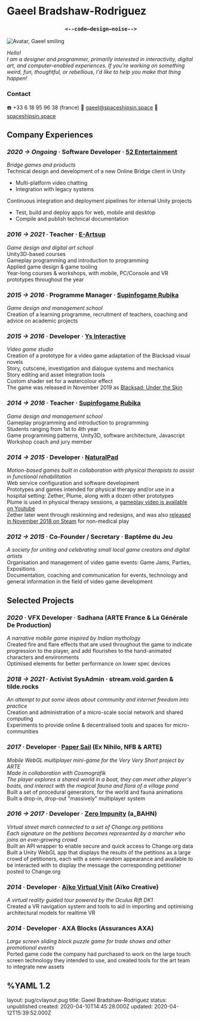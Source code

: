 <div class="head">
<h1> Gaeel Bradshaw-Rodriguez </h1>
<h3> <center><strong><code><--code—design—noise--></code></strong></center> </h3>
</div>

![Avatar, Gaeel smiling](/images/avatar-coffee.png)

<p class="spacer"></p>

<div class="contacth">

<div class="intro">

*Hello!*   
*I am a designer and programmer, primarily interested in interactivity, digital art, and computer-enabled experiences. If you're working on something weird, fun, thoughtful, or rebellious, I'd like to help you make that thing happen!*

</div>

<h3> Contact </h3>
☎️ +33 6 18 95 96 38 (france)   
💌 <a href="mailto:gaeel@spaceshipsin.space">gaeel@spaceshipsin.space</a>   
🚀 <a href="/">spaceshipsin.space</a>  
</div>

<p class="spacer"></p>

## Company Experiences
### *2020 -> Ongoing* · Software Developer · [**52 Entertainment**](https://www.52-entertainment.com/)
*Bridge games and products*   
Technical design and development of a new Online Bridge client in Unity
 - Multi-platform video chatting
 - Integration with legacy systems

Continuous integration and deployment pipelines for internal Unity projects
 - Test, build and deploy apps for web, mobile and desktop
 - Compile and publish technical documentation


### *2016 -> 2021* · Teacher · [**E-Artsup**](https://www.e-artsup.net/ecole-graphisme-design-infographie-lille.aspx)
*Game design and digital art school*   
Unity3D-based courses   
Gameplay programming and introduction to programming   
Applied game design & game tooling   
Year-long courses & workshops, with mobile, PC/Console and VR prototypes throughout the year


### *2015 -> 2016* · Programme Manager · [**Supinfogame Rubika**](https://rubika-edu.com/)
*Game design and management school*   
Creation of a learning programme, recruitment of teachers, coaching and advice on academic projects


### *2015 -> 2016* · Developer · [**Ys Interactive**](http://studioysinteractive.com/)
*Video game studio*   
Creation of a prototype for a video game adaptation of the Blacksad visual novels  
Story, cutscene, investigation and dialogue systems and mechanics  
Story editing and asset integration tools     
Custom shader set for a watercolour effect    
The game was released in November 2019 as [Blacksad: Under the Skin](https://www.mobygames.com/game/windows/blacksad-under-the-skin)

### *2014 -> 2016* · Teacher · [**Supinfogame Rubika**](https://rubika-edu.com/)
*Game design and management school*   
Gameplay programming and introduction to programming   
Students ranging from 1st to 4th year   
Game programming patterns, Unity3D, software architecture, Javascript   
Workshop coach and jury member   


### *2014 -> 2015* · Developer · [**NaturalPad**](http://www.naturalpad.fr/en/)
*Motion-based games built in collaboration with physical therapists to assist in functional rehabilitation*   
Web service configuration and software development   
Prototypes and games intended for physical therapy and/or use in a hospital setting:
Zether, Plume, along with a dozen other prototypes   
Plume is used in physical therapy sessions, a [gameplay video is available on Youtube](https://www.youtube.com/watch?v=hfr0D9UwcJg)   
Zether later went through reskinning and redesigns, and was also [released in November 2018 on Steam](https://store.steampowered.com/app/924830/Zether/) for non-medical play


### *2012 -> 2015* · Co-Founder / Secretary · **Baptême du Jeu**
*A society for uniting and celebrating small local game creators and digital artists*   
Organisation and management of video game events: Game Jams, Parties, Expositions   
Documentation, coaching and communication for events, technology and general information in the field of video game development

<p class="spacer break"></p>

## Selected Projects

### *2020* · VFX Developer · **Sadhana** (ARTE France & La Générale De Production)

*A narrative mobile game inspired by Indian mythology*   
Created fire and flare effects that are used throughout the game to indicate progression to the player, and add flourishes to the hand-animated characters and environments    
Optimised elements for better performance on lower spec devices   


### *2018 -> 2021* · Activist SysAdmin · **stream.void.garden & tilde.rocks**

*An attempt to put some ideas about community and internet freedom into practice*  
Creation and administration of a micro-scale social network and shared computing   
Experiments to provide online & decentralised tools and spaces for micro-communities   


### *2017* · Developer · [**Paper Sail**](https://papersail.lab.arte.tv/) (Ex Nihilo, NFB & ARTE)

*Mobile WebGL multiplayer mini-game for the Very Very Short project by ARTE*   
*Made in collaboration with Cosmografik*   
*The player explores a shared world in a boat, they can meet other player's boats, and interact with the magical fauna and flora of a village pond*   
Built a set of procedural generators, for the world and fauna animations   
Built a drop-in, drop-out "massively" multiplayer system


### *2016 -> 2017* · Developer · [**Zero Impunity**](https://zeroimpunity.com/?lang=en) (a_BAHN)
*Virtual street march connected to a set of Change.org petitions*   
*Each signature on the petitions becomes represented by a marcher who joins an ever-growing crowd*   
Built an API wrapper to enable secure and quick access to Change.org data   
Built a Unity WebGL app that displays the results of the petitions as a large crowd of petitioners, each with a semi-random appearance and available to be interacted with to display the message the corresponding petitioner posted to Change.org   


### *2014* · Developer · [**Aïko Virtual Visit**](https://aiko-creative.fr/realite-virtuelle/vr-immobilier.p15) (Aïko Creative)

*A virtual reality guided tour powered by the Oculus Rift DK1*   
Created a VR navigation system and tools to aid in importing and optimising architectural models for realtime VR


### *2014* · Developer · **AXA Blocks** (Assurances AXA)

*Large screen sliding block puzzle game for trade shows and other promotional events*   
Ported game code the company had purchased to work on the large touch screen technology they intended to use, and created tools for the art team to integrate new assets



%YAML 1.2
---
layout: pug/cvlayout.pug
title: Gaeel Bradshaw-Rodriguez
status: unpublished
created: 2020-04-10T14:45:28.000Z
updated: 2020-04-12T15:39:52.000Z
